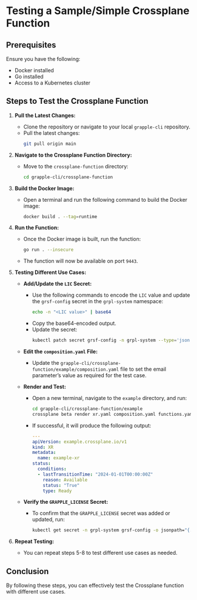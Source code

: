 # Testing a Sample/Simple Crossplane Function


## Prerequisites

Ensure you have the following:
- Docker installed
- Go installed
- Access to a Kubernetes cluster

## Steps to Test the Crossplane Function

1. **Pull the Latest Changes:**
   - Clone the repository or navigate to your local `grapple-cli` repository.
   - Pull the latest changes:
     ```bash
     git pull origin main
     ```

2. **Navigate to the Crossplane Function Directory:**
   - Move to the `crossplane-function` directory:
     ```bash
     cd grapple-cli/crossplane-function
     ```

3. **Build the Docker Image:**
   - Open a terminal and run the following command to build the Docker image:
     ```bash
     docker build . --tag=runtime
     ```

4. **Run the Function:**
   - Once the Docker image is built, run the function:
     ```bash
     go run . --insecure
     ```
   - The function will now be available on port `9443`.

5. **Testing Different Use Cases:**

   - **Add/Update the `LIC` Secret:**
     - Use the following commands to encode the `LIC` value and update the `grsf-config` secret in the `grpl-system` namespace:
       ```bash
       echo -n "<LIC value>" | base64
       ```
     - Copy the base64-encoded output.
     - Update the secret:
       ```bash
       kubectl patch secret grsf-config -n grpl-system --type='json' -p='[{"op": "add", "path": "/data/LIC", "value": "<copied_value>"}]'
       ```

   - **Edit the `composition.yaml` File:**
     - Update the `grapple-cli/crossplane-function/example/composition.yaml` file to set the email parameter’s value as required for the test case.

   - **Render and Test:**
     - Open a new terminal, navigate to the `example` directory, and run:
       ```bash
       cd grapple-cli/crossplane-function/example
       crossplane beta render xr.yaml composition.yaml functions.yaml
       ```
     - If successful, it will produce the following output:
       ```yaml
       ---
       apiVersion: example.crossplane.io/v1
       kind: XR
       metadata:
         name: example-xr
       status:
         conditions:
         - lastTransitionTime: "2024-01-01T00:00:00Z"
           reason: Available
           status: "True"
           type: Ready
       ```

   - **Verify the `GRAPPLE_LICENSE` Secret:**
     - To confirm that the `GRAPPLE_LICENSE` secret was added or updated, run:
       ```bash
       kubectl get secret -n grpl-system grsf-config -o jsonpath="{.data.GRAPPLE_LICENSE}" | base64 --decode
       ```

6. **Repeat Testing:**
   - You can repeat steps 5-8 to test different use cases as needed.

## Conclusion

By following these steps, you can effectively test the Crossplane function with different use cases.
